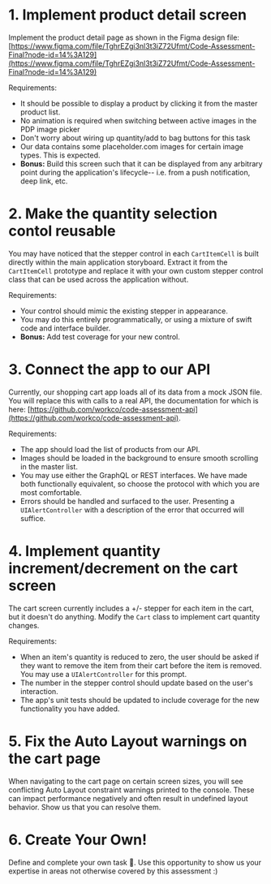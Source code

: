 # 1. Implement product detail screen

Implement the product detail page as shown in the Figma design file: [https://www.figma.com/file/TghrEZgi3nl3t3iZ72Ufmt/Code-Assessment-Final?node-id=14%3A129](https://www.figma.com/file/TghrEZgi3nl3t3iZ72Ufmt/Code-Assessment-Final?node-id=14%3A129)

Requirements:

- It should be possible to display a product by clicking it from the master product list.
- No animation is required when switching between active images in the PDP image picker
- Don't worry about wiring up quantity/add to bag buttons for this task
- Our data contains some placeholder.com images for certain image types. This is expected.
- **Bonus:** Build this screen such that it can be displayed from any arbitrary point during the application's lifecycle-- i.e. from a push notification, deep link, etc.

# 2. Make the quantity selection contol reusable

You may have noticed that the stepper control in each `CartItemCell` is built directly within the main application storyboard. Extract it from the `CartItemCell` prototype and replace it with your own custom stepper control class that can be used across the application without.

Requirements:

- Your control should mimic the existing stepper in appearance.
- You may do this entirely programmatically, or using a mixture of swift code and interface builder.
- **Bonus:** Add test coverage for your new control.


# 3. Connect the app to our API

Currently, our shopping cart app loads all of its data from a mock JSON file. You will replace this with calls to a real API, the documentation for which is here: [https://github.com/workco/code-assessment-api](https://github.com/workco/code-assessment-api).

Requirements:

- The app should load the list of products from our API. 
- Images should be loaded in the background to ensure smooth scrolling in the master list.
- You may use either the GraphQL or REST interfaces. We have made both functionally equivalent, so choose the protocol with which you are most comfortable.
- Errors should be handled and surfaced to the user. Presenting a `UIAlertController` with a description of the error that occurred will suffice.

# 4. Implement quantity increment/decrement on the cart screen

The cart screen currently includes a +/- stepper for each item in the cart, but it doesn't do anything. Modify the `Cart` class to implement cart quantity changes.

Requirements:

- When an item's quantity is reduced to zero, the user should be asked if they want to remove the item from their cart before the item is removed. You may use a `UIAlertController` for this prompt.
- The number in the stepper control should update based on the user's interaction.
- The app's unit tests should be updated to include coverage for the new functionality you have added.

# 5. Fix the Auto Layout warnings on the cart page

When navigating to the cart page on certain screen sizes, you will see conflicting Auto Layout constraint warnings printed to the console. These can impact performance negatively and often result in undefined layout behavior. Show us that you can resolve them. 

# 6. Create Your Own!

Define and complete your own task 💪. Use this opportunity to show us your expertise in areas not otherwise covered by this assessment :)